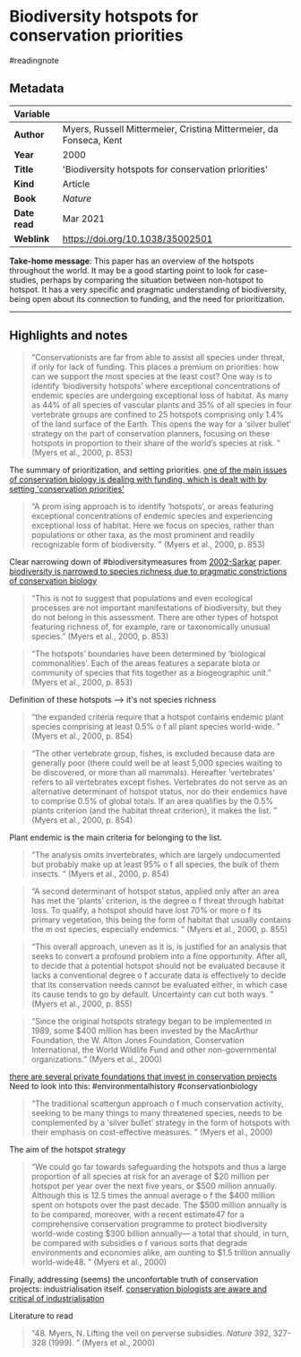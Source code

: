 # Biodiversity hotspots for conservation priorities
#readingnote

## Metadata

|   Variable     |  |
|:--------------|:-----------|
| **Author**			| Myers, Russell Mittermeier, Cristina Mittermeier, da Fonseca, Kent     |
| **Year**				| 	2000		 |
| **Title**				| 	'Biodiversity hotspots for conservation priorities'		 |
| **Kind**				| Article |
| **Book**				| 	*Nature*		 |
| **Date read**				| 	Mar 2021	 |
| **Weblink** | https://doi.org/10.1038/35002501 |


**Take-home message**: This paper has an overview of the hotspots throughout the world. It may be a good starting point to look for case-studies, perhaps by comparing the situation between non-hotspot to hotspot. It has a very specific and pragmatic understanding of biodiversity, being open about its connection to funding, and the need for prioritization. 


---

## Highlights and notes

> “Conservationists are far from able to assist all species under threat, if only for lack of funding. This places a premium on priorities: how can we support the most species at the least cost? One way is to identify ‘biodiversity hotspots’ where exceptional concentrations of endemic species are undergoing exceptional loss of habitat. As many as 44% of all species of vascular plants and 35% of all species in four vertebrate groups are confined to 25 hotspots comprising only 1.4% of the land surface of the Earth. This opens the way for a ‘silver bullet’ strategy on the part of conservation planners, focusing on these hotspots in proportion to their share of the world’s species at risk. ” (Myers et al., 2000, p. 853)

The summary of prioritization, and setting priorities. [one of the main issues of conservation biology is dealing with funding, which is dealt with by setting 'conservation priorities'](one%20of%20the%20main%20issues%20of%20conservation%20biology%20is%20dealing%20with%20funding,%20which%20is%20dealt%20with%20by%20setting%20'conservation%20priorities'.md)

> “A prom ising approach is to identify ‘hotspots’, or areas featuring exceptional concentrations of endemic species and experiencing exceptional loss of habitat. Here we focus on species, rather than populations or other taxa, as the most prominent and readily recognizable form of biodiversity. ” (Myers et al., 2000, p. 853)

Clear narrowing down of #biodiversitymeasures from [2002-Sarkar](2002-Sarkar.md) paper. [biodiversity is narrowed to species richness due to pragmatic constrictions of conservation biology](biodiversity%20is%20narrowed%20to%20species%20richness%20due%20to%20pragmatic%20constrictions%20of%20conservation%20biology.md)

> “This is not to suggest that populations and even ecological processes are not important manifestations of biodiversity, but they do not belong in this assessment. There are other types of hotspot featuring richness of, for example, rare or taxonomically unusual species.” (Myers et al., 2000, p. 853)

> “The hotspots’ boundaries have been determined by ‘biological commonalities’. Each of the areas features a separate biota or community of species that fits together as a biogeographic unit.” (Myers et al., 2000, p. 853)

Definition of these hotspots --> it's not species richness

> “the expanded criteria require that a hotspot contains endemic plant species comprising at least 0.5% o f all plant species world-wide. ” (Myers et al., 2000, p. 854)

> “The other vertebrate group, fishes, is excluded because data are generally poor (there could well be at least 5,000 species waiting to be discovered, or more than all mammals). Hereafter ‘vertebrates’ refers to all vertebrates except fishes. Vertebrates do not serve as an alternative determinant of hotspot status, nor do their endemics have to comprise 0.5% of global totals. If an area qualifies by the 0.5% plants criterion (and the habitat threat criterion), it makes the list. ” (Myers et al., 2000, p. 854)

Plant endemic is the main criteria for belonging to the list.

> “The analysis omits invertebrates, which are largely undocumented but probably make up at least 95% o f all species, the bulk of them insects. ” (Myers et al., 2000, p. 854)


> “A second determinant of hotspot status, applied only after an area has met the ‘plants’ criterion, is the degree o f threat through habitat loss. To qualify, a hotspot should have lost 70% or more o f its primary vegetation, this being the form of habitat that usually contains the m ost species, especially endemics. ” (Myers et al., 2000, p. 855)


> “This overall approach, uneven as it is, is justified for an analysis that seeks to convert a profound problem into a fine opportunity. After all, to decide that a potential hotspot should not be evaluated because it lacks a conventional degree o f accurate data is effectively to decide that its conservation needs cannot be evaluated either, in which case its cause tends to go by default. Uncertainty can cut both ways. ” (Myers et al., 2000, p. 855)


> “Since the original hotspots strategy began to be implemented in 1989, some $400 million has been invested by the MacArthur Foundation, the W. Alton Jones Foundation, Conservation International, the World Wildlife Fund and other non-governmental organizations.” (Myers et al., 2000)

[there are several private foundations that invest in conservation projects](there%20are%20several%20private%20foundations%20that%20invest%20in%20conservation%20projects.md) Need to look into this: #environmentalhistory #conservationbiology


> “The traditional scattergun approach o f much conservation activity, seeking to be many things to many threatened species, needs to be complemented by a ‘silver bullet’ strategy in the form of hotspots with their emphasis on cost-effective measures. ” (Myers et al., 2000)

The aim of the hotspot strategy
> “We could go far towards safeguarding the hotspots and thus a large proportion of all species at risk for an average of $20 million per hotspot per year over the next five years, or $500 million annually. Although this is 12.5 times the annual average o f the $400 million spent on hotspots over the past decade.
> The $500 million annually is to be compared, moreover, with a recent estimate47 for a comprehensive conservation programme to protect biodiversity world-wide costing $300 billion annually— a total that should, in turn, be compared with subsidies o f various sorts that degrade environments and economies alike, am ounting to $1.5 trillion annually world-wide48. ” (Myers et al., 2000)

Finally, addressing (seems) the unconfortable truth of conservation projects: industrialisation itself.
[conservation biologists are aware and critical of industrialisation](conservation%20biologists%20are%20aware%20and%20critical%20of%20industrialisation.md)

Literature to read
> “48. Myers, N. Lifting the veil on perverse subsidies. *Nature* 392, 327-328 (1999). ” (Myers et al., 2000)

